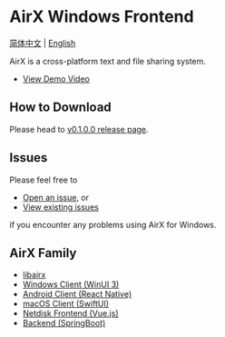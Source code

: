 # AirX Windows Frontend

[简体中文](README.zh.md) | [English](README.md)

AirX is a cross-platform text and file sharing system.

- [View Demo Video](https://hatsune-miku.github.io/airx.html)

## How to Download

Please head to [v0.1.0.0 release page](https://github.com/hatsune-miku/AirX-win/releases/tag/v0.1.0.0).

## Issues

Please feel free to 

- [Open an issue](https://github.com/hatsune-miku/AirX-win/issues/new/choose), or 
- [View existing issues](https://github.com/hatsune-miku/AirX-win/issues)

if you encounter any problems using AirX for Windows.

## AirX Family

- [libairx](https://github.com/hatsune-miku/libairx)
- [Windows Client (WinUI 3)](https://github.com/hatsune-miku/AirX-win)
- [Android Client (React Native)](https://github.com/hatsune-miku/airx4a)
- [macOS Client (SwiftUI)](https://github.com/Lsjy44/airX_mac)
- [Netdisk Frontend (Vue.js)](https://github.com/hatsune-miku/airx-cloud)
- [Backend (SpringBoot)](https://github.com/hatsune-miku/airx-backend)

